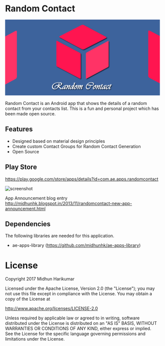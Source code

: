 # Random Contact

<img alt="Random Contact" src="/resources/promotional/feature_graphic_v2.png" width="820"/>

Random Contact is an Android app that shows the details of a random contact from your contacts list. 
This is a fun and personal project which has been made open source.

## Features
 - Designed based on material design principles
 - Create custom Contact Groups for Random Contact Generation
 - Open Source

## Play Store
https://play.google.com/store/apps/details?id=com.ae.apps.randomcontact

<img alt="screenshot" src="https://lh4.googleusercontent.com/-tDCNljxuwp0/VHWPV8hD6II/AAAAAAAACAM/5jvqjYEwdRA/w976-h577-no/device-2014-11-26-121541_framed.png" />

App Announcement blog entry
http://midhunhk.blogspot.in/2013/11/randomcontact-new-app-announcement.html

## Dependencies
The following libraries are needed for this application.
- ae-apps-library (https://github.com/midhunhk/ae-apps-library)

# License
Copyright 2017 Midhun Harikumar

Licensed under the Apache License, Version 2.0 (the "License"); you may not use this file except in compliance with the License. You may obtain a copy of the License at

http://www.apache.org/licenses/LICENSE-2.0

Unless required by applicable law or agreed to in writing, software distributed under the License is distributed on an "AS IS" BASIS, WITHOUT WARRANTIES OR CONDITIONS OF ANY KIND, either express or implied. See the License for the specific language governing permissions and limitations under the License.